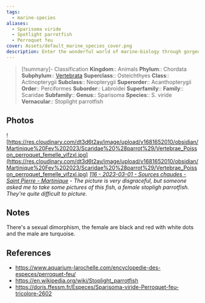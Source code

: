 ```yaml
---
tags:
  - marine-species
aliases:
  - Sparisoma viride
  - Spotlight parrotfish
  - Perroquet feu
cover: Assets/default_marine_species_cover.png
description: Enter the wonderful world of marine-biology through gorgeous underwater pictures of marine animals. Scaridae is the family of parrot-fish.
---
```

> [!summary]- Classification
**Kingdom**:: Animals
**Phylum**:: Chordata
**Subphylum**:: [Vertebrata](Vertebrata.md)
**Superclass**:: Osteichthyes
**Class**:: Actinopterygii
**Subclass**::  Neopterygii
**Superorder**:: Acanthopterygii
**Order**:: Perciformes
**Suborder**:: Labroidei
**Superfamily**::
**Family**:: Scaridae
**Subfamily**::
**Genus**:: Sparisoma
**Species**:: S. viride
**Vernacular**:: Stoplight parrotfish

## Photos
![https://res.cloudinary.com/dt3d6t2ay/image/upload/v1681652010/obsidian/Martinique%20Fev%202023/Scaridae%20%28parrot%29/Vertebrae_Poisson_perroquet_femelle_yifzxl.jpg](https://res.cloudinary.com/dt3d6t2ay/image/upload/v1681652010/obsidian/Martinique%20Fev%202023/Scaridae%20%28parrot%29/Vertebrae_Poisson_perroquet_femelle_yifzxl.jpg)
*[116 - 2023-03-01 - Sources chaudes - Saint Pierre - Martinique](116%20-%202023-03-01%20-%20Sources%20chaudes%20-%20Saint%20Pierre%20-%20Martinique.md) - The picture is very disgraceful, but someone asked me to take some pictures of this fish, a female stopligh parrotfish. They're quite difficult to picture.*

## Notes
There's a sexual dimorphism, the female are black and red with white dots and the male are turquoise. 

## References
- https://www.aquarium-larochelle.com/encyclopedie-des-especes/perroquet-feu/
- https://en.wikipedia.org/wiki/Stoplight_parrotfish
- https://doris.ffessm.fr/Especes/Sparisoma-viride-Perroquet-feu-tricolore-2602